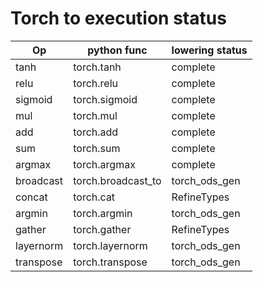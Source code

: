 # Torch to execution status
Op | python func | lowering status
------------- | ------------- | -------------
tanh | torch.tanh | complete
relu | torch.relu | complete
sigmoid | torch.sigmoid | complete
mul | torch.mul | complete
add | torch.add | complete
sum | torch.sum | complete
argmax | torch.argmax | complete
broadcast | torch.broadcast_to | torch_ods_gen
concat | torch.cat | RefineTypes
argmin | torch.argmin | torch_ods_gen
gather | torch.gather | RefineTypes
layernorm | torch.layernorm | torch_ods_gen
transpose | torch.transpose | torch_ods_gen
